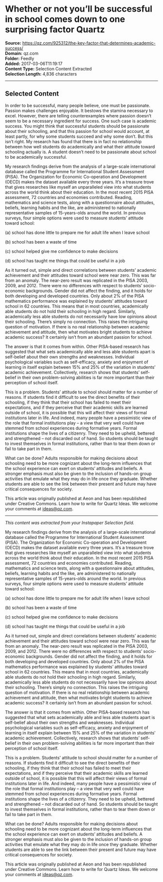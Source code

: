 # Whether or not you’ll be successful in school comes down to one surprising factor Quartz

**Source:** https://qz.com/925312/the-key-factor-that-determines-academic-success/  
**Domain:** qz.com  
**Folder:** Feedly  
**Added:** 2017-03-06T11:19:17  
**Content Type:** Selection Content Extracted  
**Selection Length:** 4,836 characters  


---

## Selected Content

In order to be successful, many people believe, one must be passionate. Passion makes challenges enjoyable. It bestows the stamina necessary to excel. However, there are telling counterexamples where passion doesn’t seem to be a necessary ingredient for success. One such case is academic success. You might think that successful students should be passionate about their schooling, and that this passion for school would account, at least partly, for why some students succeed and why some don’t. But this isn’t right. My research has found that there is in fact no relationship between how well students do academically and what their attitude toward schooling actually is. A student doesn’t need to be passionate about school to be academically successful.

My research findings derive from the analysis of a large-scale international database called the Programme for International Student Assessment (PISA). The Organization for Economic Co-operation and Development (OECD) makes the dataset available every three years. It’s a treasure trove that gives researches like myself an unparalleled view into what students across the world think about their education. In the most recent 2015 PISA assessment, 72 countries and economies contributed. Reading, mathematics and science tests, along with a questionnaire about attitudes, beliefs, learning habits and the like, are administered to nationally representative samples of 15-years-olds around the world. In previous surveys, four simple options were used to measure students’ attitude toward school:

(a) school has done little to prepare me for adult life when I leave school

(b) school has been a waste of time

(c) school helped give me confidence to make decisions

(d) school has taught me things that could be useful in a job

As it turned out, simple and direct correlations between students’ academic achievement and their attitudes toward school were near zero. This was far from an anomaly. The near-zero result was replicated in the PISA 2003, 2009, and 2012. There were no differences with respect to students’ socio-economic backgrounds. Gender did not affect the finding, and it holds for both developing and developed countries. Only about 2% of the PISA mathematics performance was explained by students’ attitudes toward school in 62 countries. This means that in most countries, academically able students do not hold their schooling in high regard. Similarly, academically less able students do not necessarily have low opinions about their schooling. There’s simply no connection. This raises the intriguing question of motivation. If there is no real relationship between academic achievement and attitude, then what motivates bright students to achieve academic success? It certainly isn’t from an abundant passion for school.

The answer is that it comes from within. Other PISA-based research has suggested that what sets academically able and less able students apart is self-belief about their own strengths and weaknesses. Individual psychological variables such as self-efficacy, anxiety and enjoyment of learning in itself explain between 15% and 25% of the variation in students’ academic achievement. Collectively, research shows that students’ self-belief in their own problem-solving abilities is far more important than their perception of school itself.

This is a problem. Students’ attitude to school should matter for a number of reasons. If students find it difficult to see the direct benefits of their schooling, if they think that their school has failed to meet their expectations, and if they perceive that their academic skills are learned outside of school, it is possible that this will affect their views of formal institutions later in life. And indeed, many people have a pessimistic view of the role that formal institutions play – a view that very well could have stemmed from school experiences during formative years. Formal institutions shape the lives of a citizenry. They need to be upheld, bettered and strengthened – not discarded out of hand. So students should be taught to invest themselves in formal institutions, rather than to tear them down or fail to take part in them.

What can be done? Adults responsible for making decisions about schooling need to be more cognizant about the long-term influences that the school experience can exert on students’ attitudes and beliefs. A stronger emphasis must also be given to the inclusion of hands-on group activities that emulate what they may do in life once they graduate. Whether students are able to see the link between their present and future may have critical consequences for society.

This article was originally published at Aeon and has been republished under Creative Commons. Learn how to write for Quartz Ideas. We welcome your comments at ideas@qz.com.

---

*This content was extracted from your Instapaper Selection field.*

My research findings derive from the analysis of a large-scale international database called the Programme for International Student Assessment (PISA). The Organization for Economic Co-operation and Development (OECD) makes the dataset available every three years. It’s a treasure trove that gives researches like myself an unparalleled view into what students across the world think about their education. In the most recent 2015 PISA assessment, 72 countries and economies contributed. Reading, mathematics and science tests, along with a questionnaire about attitudes, beliefs, learning habits and the like, are administered to nationally representative samples of 15-years-olds around the world. In previous surveys, four simple options were used to measure students’ attitude toward school:

(a) school has done little to prepare me for adult life when I leave school

(b) school has been a waste of time

(c) school helped give me confidence to make decisions

(d) school has taught me things that could be useful in a job

As it turned out, simple and direct correlations between students’ academic achievement and their attitudes toward school were near zero. This was far from an anomaly. The near-zero result was replicated in the PISA 2003, 2009, and 2012. There were no differences with respect to students’ socio-economic backgrounds. Gender did not affect the finding, and it holds for both developing and developed countries. Only about 2% of the PISA mathematics performance was explained by students’ attitudes toward school in 62 countries. This means that in most countries, academically able students do not hold their schooling in high regard. Similarly, academically less able students do not necessarily have low opinions about their schooling. There’s simply no connection. This raises the intriguing question of motivation. If there is no real relationship between academic achievement and attitude, then what motivates bright students to achieve academic success? It certainly isn’t from an abundant passion for school.

The answer is that it comes from within. Other PISA-based research has suggested that what sets academically able and less able students apart is self-belief about their own strengths and weaknesses. Individual psychological variables such as self-efficacy, anxiety and enjoyment of learning in itself explain between 15% and 25% of the variation in students’ academic achievement. Collectively, research shows that students’ self-belief in their own problem-solving abilities is far more important than their perception of school itself.

This is a problem. Students’ attitude to school should matter for a number of reasons. If students find it difficult to see the direct benefits of their schooling, if they think that their school has failed to meet their expectations, and if they perceive that their academic skills are learned outside of school, it is possible that this will affect their views of formal institutions later in life. And indeed, many people have a pessimistic view of the role that formal institutions play – a view that very well could have stemmed from school experiences during formative years. Formal institutions shape the lives of a citizenry. They need to be upheld, bettered and strengthened – not discarded out of hand. So students should be taught to invest themselves in formal institutions, rather than to tear them down or fail to take part in them.

What can be done? Adults responsible for making decisions about schooling need to be more cognizant about the long-term influences that the school experience can exert on students’ attitudes and beliefs. A stronger emphasis must also be given to the inclusion of hands-on group activities that emulate what they may do in life once they graduate. Whether students are able to see the link between their present and future may have critical consequences for society.

This article was originally published at Aeon and has been republished under Creative Commons. Learn how to write for Quartz Ideas. We welcome your comments at ideas@qz.com.

